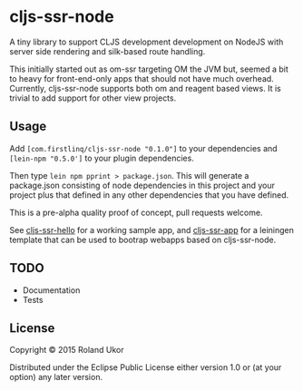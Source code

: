 # cljs-ssr-node

A tiny library to support CLJS development development on NodeJS with server side rendering and silk-based route handling.

This initially started out as om-ssr targeting OM the JVM but, seemed a bit to heavy for front-end-only apps that should not have much overhead. Currently, cljs-ssr-node supports both om and reagent based views. It is trivial to add support for other view projects.

## Usage

Add `[com.firstlinq/cljs-ssr-node "0.1.0"]` to your dependencies and `[lein-npm "0.5.0']` to your plugin dependencies. 

Then type `lein npm pprint > package.json`. This will generate a package.json consisting of node dependencies in this project and your project plus that defined in any other dependencies that you have defined. 


This is a pre-alpha quality proof of concept, pull requests welcome.

See [cljs-ssr-hello](http://github.com/rukor/cljs-ssr-hello) for a working sample app, and [cljs-ssr-app](http://github.com/rukor/cljs-ssr-app) for a leiningen template that can be 
used to bootrap webapps based on cljs-ssr-node.

## TODO

- Documentation
- Tests

## License

Copyright © 2015 Roland Ukor

Distributed under the Eclipse Public License either version 1.0 or (at
your option) any later version.
